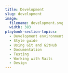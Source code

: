 ```yaml
---
title: Development
slug: development
image:
  filename: development.svg
  width: 383
playbook-section-topics:
  - Development environment
  - Style guide
  - Using Git and GitHub
  - Documentation
  - Testing
  - Working with Rails
  - Design
---
```


